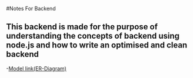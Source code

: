 #Notes For Backend
## This backend is made for the purpose of understanding the concepts of backend using node.js and how to write an optimised and clean backend

-[Model link(ER-Diagram)](https://app.eraser.io/workspace/YtPqZ1VogxGy1jzIDkzj)